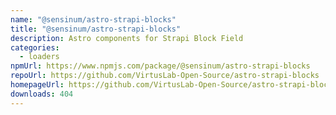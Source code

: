 ```yaml
---
name: "@sensinum/astro-strapi-blocks"
title: "@sensinum/astro-strapi-blocks"
description: Astro components for Strapi Block Field
categories:
  - loaders
npmUrl: https://www.npmjs.com/package/@sensinum/astro-strapi-blocks
repoUrl: https://github.com/VirtusLab-Open-Source/astro-strapi-blocks
homepageUrl: https://github.com/VirtusLab-Open-Source/astro-strapi-blocks#readme
downloads: 404
---
```

